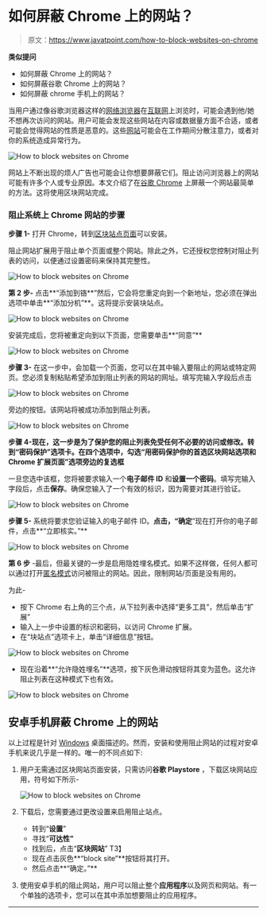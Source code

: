 # 如何屏蔽 Chrome 上的网站？

> 原文：<https://www.javatpoint.com/how-to-block-websites-on-chrome>

**类似提问**

*   如何屏蔽 Chrome 上的网站？
*   如何屏蔽谷歌 Chrome 上的网站？
*   如何屏蔽 chrome 手机上的网站？

当用户通过像谷歌浏览器这样的[网络浏览器](https://www.javatpoint.com/browsers)在[互联网](https://www.javatpoint.com/internet)上浏览时，可能会遇到他/她不想再次访问的网站。用户可能会发现这些网站在内容或数据量方面不合适，或者可能会觉得网站的性质是恶意的。这些[网站](https://www.javatpoint.com/website)可能会在工作期间分散注意力，或者对你的系统造成异常行为。

![How to block websites on Chrome](img/bdd3c7a94b2d56dc9b49082d63dbc924.png)

网站上不断出现的烦人广告也可能会让你想要屏蔽它们。阻止访问浏览器上的网站可能有许多个人或专业原因。本文介绍了在[谷歌 Chrome](https://www.javatpoint.com/google-chrome) 上屏蔽一个网站最简单的方法。这将使用区块网站完成。

### 阻止系统上 Chrome 网站的步骤

**步骤 1-** 打开 Chrome，转到[区块站点页面](https://chrome.google.com/webstore/detail/block-site/eiimnmioipafcokbfikbljfdeojpcgbh)可以安装。

阻止网站扩展用于阻止单个页面或整个网站。除此之外，它还授权您控制对阻止列表的访问，以便通过设置密码来保持其完整性。

![How to block websites on Chrome](img/f41496ae395fbdf70506ae08d07b4920.png)

**第 2 步-** 点击**“添加到铬**”然后，它会将您重定向到一个新地址，您必须在弹出选项中单击**“添加分机”**。这将提示安装块站点。

![How to block websites on Chrome](img/3f606efa0de9b08335a1ac9600d015a6.png)

安装完成后，您将被重定向到以下页面，您需要单击**“同意”**

![How to block websites on Chrome](img/2b927d9ef2da7b103b464b24cb34d732.png)

**步骤 3-** 在这一步中，会加载一个页面，您可以在其中输入要阻止的网站或特定网页。您必须复制粘贴希望添加到阻止列表的网站的网址。填写完输入字段后点击

![How to block websites on Chrome](img/5b3ea32c90bbd0357f4e5d577c561e9f.png)

旁边的按钮。该网站将被成功添加到阻止列表。

![How to block websites on Chrome](img/96a017483c915624f4cc329c18a5b57c.png)

**步骤 4-现在，**这一步是为了保护您的阻止列表免受任何不必要的访问或修改。转到**“密码保护”**选项卡。在四个选项中，勾选**“用密码保护你的首选区块网站选项和 Chrome 扩展页面”选项旁边的复选框**

一旦您选中该框，您将被要求输入一个**电子邮件 ID** 和**设置一个密码**。填写完输入字段后，点击**保存**。确保您输入了一个有效的标识，因为需要对其进行验证。

![How to block websites on Chrome](img/6976a9807568645fa8c8a37c99d0e91e.png)

**步骤 5-** 系统将要求您验证输入的电子邮件 ID。**点击，“确定**”现在打开你的电子邮件，点击**“立即核实。”**

![How to block websites on Chrome](img/99ec280664c5b96ea6d53b5a7e022bd7.png)

**第 6 步** -最后，但最关键的一步是启用隐姓埋名模式。如果不这样做，任何人都可以通过打开[匿名模式](https://www.javatpoint.com/incognito-mode)访问被阻止的网站。因此，限制网站/页面是没有用的。

为此-

*   按下 Chrome 右上角的三个点，从下拉列表中选择“更多工具”，然后单击“扩展”
*   输入上一步中设置的标识和密码，以访问 Chrome 扩展。
*   在“块站点”选项卡上，单击“详细信息”按钮。

![How to block websites on Chrome](img/e6062bce36e49cd96239bc781098138f.png)

*   现在沿着**“允许隐姓埋名”**选项，按下灰色滑动按钮将其变为蓝色。这允许阻止列表在这种模式下也有效。

![How to block websites on Chrome](img/f055b48f7e63eeb3b1f4372a74ac8c39.png)

## 安卓手机屏蔽 Chrome 上的网站

以上过程是针对 [Windows](https://www.javatpoint.com/windows) 桌面描述的。然而，安装和使用阻止网站的过程对安卓手机来说几乎是一样的。唯一的不同点如下:

1.  用户无需通过区块网站页面安装，只需访问**谷歌 Playstore** ，下载区块网站应用，符号如下所示-

    ![How to block websites on Chrome](img/bb7d56865d822973ca56e826f413864a.png)
2.  下载后，您需要通过更改设置来启用阻止站点。
    *   转到“**设置**”
    *   寻找“**可达性”**
    *   找到后，点击“**区块网站**”
        T3】
    *   现在点击灰色**“block site”**按钮将其打开。
    *   然后点击**“确定。”**
3.  使用安卓手机的阻止网站，用户可以阻止整个**应用程序**以及网页和网站。有一个单独的选项卡，您可以在其中添加想要阻止的应用程序。

* * *